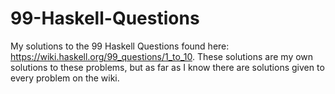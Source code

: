 # 99-Haskell-Questions

My solutions to the 99 Haskell Questions found here: https://wiki.haskell.org/99_questions/1_to_10. 
These solutions are my own solutions to these problems, but as far as I know there are solutions given to every problem on the wiki. 


 
